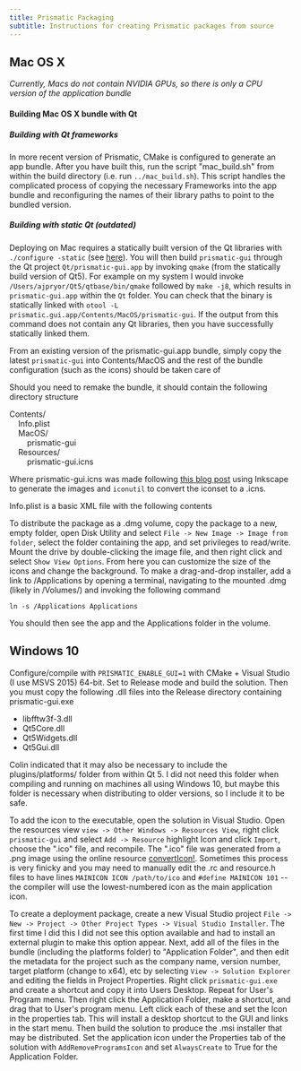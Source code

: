 ```yaml
---
title: Prismatic Packaging 
subtitle: Instructions for creating Prismatic packages from source
---
```



## Mac OS X

*Currently, Macs do not contain NVIDIA GPUs, so there is only a CPU version of the application bundle*


#### Building Mac OS X bundle with Qt

##### Building with Qt frameworks
In more recent version of Prismatic, CMake is configured to generate an app bundle. After you have built this, run the script "mac_build.sh" from within the build directory (i.e. run `../mac_build.sh`). This script handles the complicated process of copying the necessary Frameworks into the app bundle and reconfiguring the names of their library paths to point to the bundled version.

##### Building with static Qt (outdated)
Deploying on Mac requires a statically built version of the Qt libraries with `./configure -static` (see [here](http://doc.qt.io/qt-5/osx-deployment.html)). You will then build `prismatic-gui` through the Qt project `Qt/prismatic-gui.app` by invoking `qmake` (from the statically build version of Qt5). For example on my system I would invoke `/Users/ajpryor/Qt5/qtbase/bin/qmake` followed by `make -j8`, which results in `prismatic-gui.app` within the `Qt` folder. You can check that the binary is statically linked with `otool -L prismatic.gui.app/Contents/MacOS/prismatic-gui`. If the output from this command does not contain any Qt libraries, then you have successfully statically linked them.

From an existing version of the prismatic-gui.app bundle, simply copy the latest `prismatic-gui` into Contents/MacOS and the rest of the bundle configuration (such as the icons) should be taken care of

Should you need to remake the bundle, it should contain the following directory structure  

Contents/  
&nbsp;&nbsp;&nbsp;&nbsp;Info.plist  
&nbsp;&nbsp;&nbsp;&nbsp;MacOS/  
&nbsp;&nbsp;&nbsp;&nbsp;&nbsp;&nbsp;&nbsp;&nbsp;prismatic-gui  
&nbsp;&nbsp;&nbsp;&nbsp;Resources/  
&nbsp;&nbsp;&nbsp;&nbsp;&nbsp;&nbsp;&nbsp;&nbsp;prismatic-gui.icns

Where prismatic-gui.icns was made following [this blog post](https://blog.macsales.com/28492-create-your-own-custom-icons-in-10-7-5-or-later) using Inkscape to generate the images and `iconutil` to convert the iconset to a .icns.  

 Info.plist is a basic XML file with the following contents



To distribute the package as a .dmg volume, copy the package to a new, empty folder, open Disk Utility and select `File -> New Image -> Image from folder`, select the folder containing the app, and set privileges to read/write. Mount the drive by double-clicking the image file, and then right click and select `Show View Options`. From here you can customize the size of the icons and change the background. To make a drag-and-drop installer, add a link to /Applications by opening a terminal, navigating to the mounted .dmg (likely in /Volumes/) and invoking the following command

~~~
ln -s /Applications Applications
~~~

You should then see the app and the Applications folder in the volume. 

## Windows 10

Configure/compile with `PRISMATIC_ENABLE_GUI=1` with CMake + Visual Studio (I use MSVS 2015) 64-bit. Set to Release mode and build the solution. Then you must copy the following .dll files into the Release directory containing prismatic-gui.exe

* libfftw3f-3.dll
* Qt5Core.dll
* Qt5Widgets.dll
* Qt5Gui.dll

Colin indicated that it may also be necessary to include the plugins/platforms/ folder from within Qt 5. I did not need this folder when compiling and running on machines all using Windows 10, but maybe this folder is necessary when distributing to older versions, so I include it to be safe.

To add the icon to the executable, open the solution in Visual Studio. Open the resources view `view -> Other Windows -> Resources View`, right click `prismatic-gui` and select `Add -> Resource` highlight Icon and click `Import`, choose the ".ico" file, and recompile. The ".ico" file was generated from a .png image using the online resource [convertIcon!](www.converticon.com). Sometimes this process is very finicky and you may need to manually edit the .rc and resource.h files to have lines `MAINICON ICON /path/to/ico` and `#define MAINICON 101` -- the compiler will use the lowest-numbered icon as the main application icon.

To create a deployment package, create a new Visual Studio project `File -> New -> Project -> Other Project Types -> Visual Studio Installer`. The first time I did this I did not see this option available and had to install an external plugin to make this option appear. Next, add all of the files in the bundle (including the platforms folder) to "Application Folder", and then edit the metadata for the project such as the company name, version number, target platform (change to x64), etc by selecting `View -> Solution Explorer` and editing the fields in Project Properties. Right click `prismatic-gui.exe` and create a shortcut and copy it into Users Desktop. Repeat for User's Program menu. Then right click the Application Folder, make a shortcut, and drag that to User's program menu. Left click each of these and set the Icon in the properties tab. This will install a desktop shortcut to the GUI and links in the start menu. Then build the solution to produce the .msi installer that may be distributed. Set the application icon under the Properties tab of the solution with `AddRemoveProgramsIcon` and set `AlwaysCreate` to True for the Application Folder.

